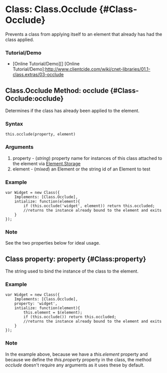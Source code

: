 Class: Class.Occlude {#Class-Occlude}
=======================

Prevents a class from applying itself to an element that already has had the class applied.

### Tutorial/Demo

* [Online Tutorial/Demo][]
[Online Tutorial/Demo]:http://www.clientcide.com/wiki/cnet-libraries/01.1-class.extras/03-occlude

Class.Occlude Method: occlude {#Class-Occlude:occlude}
----------------------------------------

Determines if the class has already been applied to the element.

### Syntax

	this.occlude(property, element)

### Arguments

1. property - (*string*) property name for instances of this class attached to the element via [Element.Storage][]
2. element - (*mixed*) an Element or the string id of an Element to test

### Example

	var Widget = new Class({
		Implements: [Class.Occlude],
		intialize: function(element){
			if (this.occlude('widget', element)) return this.occluded;
			//returns the instance already bound to the element and exits
		}
	});

### Note

See the two properties below for ideal usage.

Class property: property {#Class:property}
----------------------------------------------

The string used to bind the instance of the class to the element.

### Example

	var Widget = new Class({
		Implements: [Class.Occlude],
		property: 'widget',
		intialize: function(element){
			this.element = $(element);
			if (this.occlude()) return this.occluded;
			//returns the instance already bound to the element and exits
		}
	});

### Note

In the example above, because we have a *this.element* property and because we define the *this.property* property in the class, the method *occlude* doesn't require any arguments as it uses these by default.

[Element.Storage]: http://mootools.net/docs/core/Element/Element#Element:store
